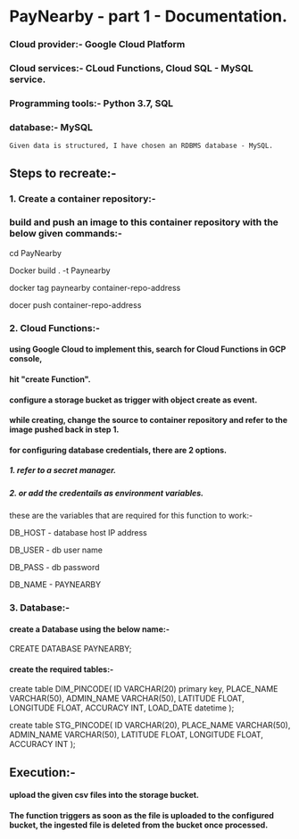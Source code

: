 # PayNearby - part 1 - Documentation.

### Cloud provider:- Google Cloud Platform
### Cloud services:- CLoud Functions, Cloud SQL - MySQL service.
### Programming tools:- Python 3.7, SQL
### database:- MySQL
    Given data is structured, I have chosen an RDBMS database - MySQL.

## Steps to recreate:-
### 1. Create a container repository:-
### build and push an image to this container repository with the below given commands:-
cd PayNearby

Docker build . -t Paynearby

docker tag paynearby container-repo-address

docer push container-repo-address

### 2. Cloud Functions:-
#### using Google Cloud to implement this, search for Cloud Functions in GCP console, 
#### hit "create Function". 
#### configure a storage bucket as trigger with object create as event.
#### while creating, change the source to container repository and refer to the image pushed back in step 1.
#### for configuring database credentials, there are 2 options.
##### 1. refer to a secret manager.
##### 2. or add the credentails as environment variables.
 
these are the variables that are required for this function to work:-

DB_HOST  - database host IP address

DB_USER  - db user name

DB_PASS  - db password

DB_NAME  - PAYNEARBY

### 3. Database:-

#### create a Database using the below name:-

CREATE DATABASE PAYNEARBY;

#### create the required tables:-

create table DIM_PINCODE(
ID VARCHAR(20) primary key,
PLACE_NAME VARCHAR(50),
ADMIN_NAME VARCHAR(50),
LATITUDE FLOAT,
LONGITUDE FLOAT,
ACCURACY INT,
LOAD_DATE datetime
);

create table STG_PINCODE(
ID VARCHAR(20),
PLACE_NAME VARCHAR(50),
ADMIN_NAME VARCHAR(50),
LATITUDE FLOAT,
LONGITUDE FLOAT,
ACCURACY INT
);

## Execution:-
#### upload the given csv files into the storage bucket.
#### The function triggers as soon as the file is uploaded to the configured bucket, the ingested file is deleted from the bucket once processed.
